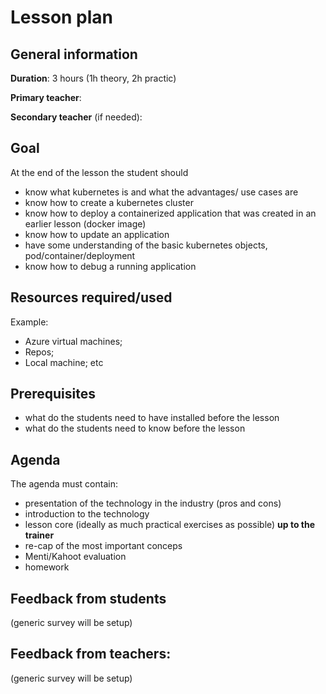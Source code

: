 
# Lesson plan

## General information

**Duration**: 3 hours (1h theory, 2h practic)

**Primary teacher**: 

**Secondary teacher** (if needed): 

## Goal
At the end of the lesson the student should
- know what kubernetes is and what the advantages/ use cases are
- know how to create a kubernetes cluster
- know how to deploy a containerized application that was created in an earlier lesson (docker image)
- know how to update an application
- have some understanding of the basic kubernetes objects, pod/container/deployment
- know how to debug a running application

## Resources required/used
Example:
- Azure virtual machines;
- Repos;
- Local machine; etc

## Prerequisites
- what do the students need to have installed before the lesson
- what do the students need to know before the lesson

## Agenda
The agenda must contain:
- presentation of the technology in the industry (pros and cons)
- introduction to the technology
- lesson core (ideally as much practical exercises as possible) **up to the trainer**
- re-cap of the most important conceps
- Menti/Kahoot evaluation
- homework

## Feedback from students
(generic survey will be setup)

## Feedback from teachers:
(generic survey will be setup)
